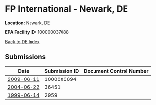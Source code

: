 # FP International - Newark, DE

**Location:** Newark, DE

**EPA Facility ID:** 100000037088

[Back to DE Index](../../index.md)

## Submissions

| Date | Submission ID | Document Control Number |
|------|--------------|-------------------------|
| [2009-06-11](submissions/1000006694.md) | 1000006694 |  |
| [2004-06-22](submissions/36451.md) | 36451 |  |
| [1999-06-14](submissions/2959.md) | 2959 |  |
